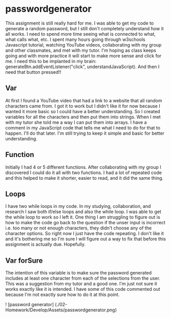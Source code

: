 # passwordgenerator
This assignment is still really hard for me.  I was able to get my code to generate a random password, but I still don't completely understand how it all works.  I need to spend more time seeing what is connected to what, what calls what, etc.  I spent many hours going through w3schools Javascript tutorial, watching YouTube videos, collaborating with my group and other classmates, and met with my tutor.  I'm hoping as class keeps going and with more practice it will start to make more sense and click for me. I need this to be implanted in my brain: generateBtn.addEventListener("click", understandJavaScript).  And then I need that button pressed!!  
## Var
At first I found a YouTube video that had a link to a website that all random characters came from.  I got it to work but I didn't like it for now because I wanted it more basic so I could have a better understanding.  So I created variables for all the characters and then put them into strings.  When I met with my tutor she told me a way I can put them into arrays.  I have a comment in my JavaScript code that tells me what I need to do for that to happen.  I'll do that later.  I'm still trying to keep it simple and basic for better understanding.  
## Function
Initially I had 4 or 5 different functions.  After collaborating with my group I discovered I could do it all with two functions.  I had a lot of repeated code and this helped to make it shorter, easier to read, and it did the same thing.  
## Loops
I have two while loops in my code.  In my studying, collaboration, and research I saw both if/else loops and also the while loop.  I was able to get the while loop to work so I left it.  One thing I am struggling to figure out is how to make the code go back to the question if the unser input is incorrect i.e. too many or not enough characters, they didn't choose any of the character options.  So right now I just have the code repeating.  I don't like it and it's bothering me so I'm sure I will figure out a way to fix that before this assignment is actually due.  Hopefully.  
## Var forSure
The intention of this variable is to make sure the password generated includes at least one character from each of the selections from the user.  This was a suggestion from my tutor and a good one.  I'm just not sure it works exactly like it is intended.  I have some of this code commented out because I'm not exactly sure how to do it at this point.  

! [password generator] (./02-Homework/Develop/Assets/passwordgenerator.png)
